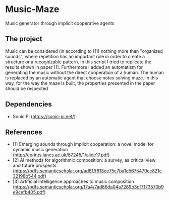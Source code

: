 # Music-Maze
Music generator through implicit cooperative agents

## The project
Music can be considered (in according to [1]) nothing more than "organized sounds", where repetition has an important role in order to create a structure or a recognizable pattern.
In this script I tried to replicate the results shown in paper [1]. Furthermore I added an automatism for generating the music without the direct cooperation of a human. The human is replaced by an automatic agent that choose notes solving maze. In this way, for the way the maze is built, the properties presented in the paper should be respected

## Dependencies
- Sonic Pi (https://sonic-pi.net/)

## References
- [1] Emerging sounds through implicit cooperation: a novel model for dynamic music generation (http://eprints.lancs.ac.uk/87245/1/aiide17.pdf)
- [2] AI methods for algorithmic composition: a survey, aa critical view and future prospects (https://pdfs.semanticscholar.org/ad81/f613ee75c7ba1e5675479cc821c32198b544.pdf)
- [3] Artificial Intelligence approaches to music composition (https://pdfs.semanticscholar.org/f7a4/7ad86da04a7289b3cf7173570b9e9cefb405.pdf)
